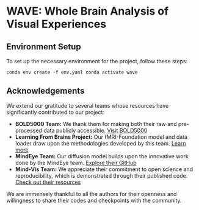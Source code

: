 # WAVE: Whole Brain Analysis of Visual Experiences

## Environment Setup

To set up the necessary environment for the project, follow these steps:

`conda env create -f env.yaml
conda activate wave` 

## Acknowledgements

We extend our gratitude to several teams whose resources have significantly contributed to our project:

-   **BOLD5000 Team:** We thank them for making both their raw and pre-processed data publicly accessible. [Visit BOLD5000](https://bold5000-dataset.github.io/website/)
-   **Learning From Brains Project:** Our fMRI-Foundation model and data loader draw upon the methodologies developed by this team. [Learn more](https://github.com/athms/learning-from-brains)
-   **MindEye Team:** Our diffusion model builds upon the innovative work done by the MindEye team. [Explore their GitHub](https://github.com/MedARC-AI/fMRI-reconstruction-NSD)
-   **Mind-Vis Team:** We appreciate their commitment to open science and reproducibility, which is demonstrated through their published code. [Check out their resources](https://github.com/zjc062/mind-vis)

We are immensely thankful to all the authors for their openness and willingness to share their codes and checkpoints with the community.